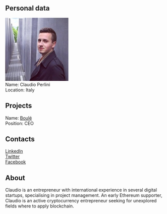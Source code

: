 ## Personal data
![claudio perlini photo](photo/claudio_perlini.jpg)  
Name:   Claudio Perlini  
Location: Italy    
## Projects 
Name: [Boulé](../projects/boulé.md)  
Position: CEO     
## Contacts
[LinkedIn](https://www.linkedin.com/in/claudioperlini/)    
[Twitter](https://twitter.com/haloklaus)  
[Facebook](https://www.facebook.com/haloklaus)
## About
Claudio is an entrepreneur with international experience in several digital startups, specialising in project management. An early Ethereum supporter, Claudio is an active cryptocurrency entrepreneur seeking for unexplored fields where to apply blockchain.
